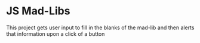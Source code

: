 # JS Mad-Libs
This project gets user input to fill in the blanks of the mad-lib and then alerts that information upon a click of a button
